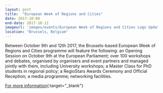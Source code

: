 ```yaml
---
layout: post
title:  "European Week of Regions and Cities"
date: 2017-10-09
end-date: 2017-10-12
imageurl: 'images/events/European Week of Regions and Cities Logo Update.jpg'
location: "Brussels, Belgium"
---
```

Between October 9th and 12th 2017, the Brussels-based European Week of Regions and Cities programme will feature the following: an Opening Session on October 9th at the European Parliament; over 100 workshops and debates, organised by organisers and event partners and managed jointly with them, including University workshops; a Master Class for PhD students in regional policy; a RegioStars Awards Ceremony and Official Reception; a media programme; networking facilities.

[For more information](http://ec.europa.eu/regional_policy/regions-and-cities/2017/index.cfm){:target="_blank"} 
